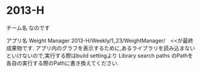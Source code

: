 2013-H
======
チーム名 なのです

アプリ名 Weight Manager
2013-H/Weekly/1_23/WeightManager/　<<が最終成果物です.
アプリ内のグラフを表示するために,あるライブラリを読み込まないといけないので,実行する際はbuild settingより
Library search paths のPathを各自の実行する際のPathに書き換えてください.


